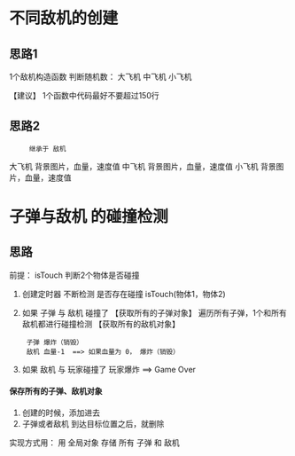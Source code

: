 

#  不同敌机的创建

## 思路1

1个敌机构造函数
	判断随机数：
		大飞机
		中飞机
		小飞机
		
【建议】 1个函数中代码最好不要超过150行

## 思路2
		 继承于 敌机
大飞机    背景图片，血量，速度值
中飞机    背景图片，血量，速度值
小飞机    背景图片，血量，速度值


# 子弹与敌机 的碰撞检测

## 思路

前提：  isTouch  判断2个物体是否碰撞

1. 创建定时器  不断检测 是否存在碰撞
		isTouch(物体1，物体2)

2. 如果 子弹 与 敌机 碰撞了
	 【获取所有的子弹对象】  遍历所有子弹，1个和所有敌机都进行碰撞检测
	 【获取所有的敌机对象】

		子弹 爆炸（销毁）
		敌机 血量-1  ==> 如果血量为 0， 爆炸（销毁）
		
3. 如果 敌机 与 玩家碰撞了
		玩家爆炸 ==> Game Over

#### 保存所有的子弹、敌机对象
1. 创建的时候，添加进去
2. 子弹或者敌机 到达目标位置之后，就删除

实现方式用： 用 全局对象 存储 所有 子弹 和 敌机


